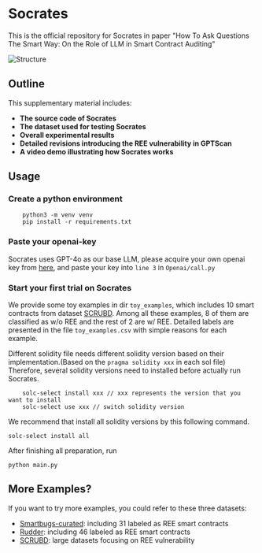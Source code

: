 # Socrates
This is the official repository for Socrates in paper "How To Ask Questions The Smart Way: On the Role of LLM in Smart Contract Auditing"

![Structure]()

## Outline
This supplementary material includes:  
- **The source code of Socrates**  
- **The dataset used for testing Socrates**  
- **Overall experimental results**  
- **Detailed revisions introducing the REE vulnerability in GPTScan**  
- **A video demo illustrating how Socrates works**


## Usage
### Create a python environment
```
    python3 -m venv venv  
    pip install -r requirements.txt 
```


### Paste your openai-key
Socrates uses GPT-4o as our base LLM, please acquire your own openai key from [here](https://platform.openai.com/docs/overview), and paste your key into ```line 3``` in ```Openai/call.py```

### Start your first trial on Socrates
We provide some toy examples in dir ```toy_examples```, which includes 10 smart contracts from dataset [SCRUBD](https://github.com/sujeetc/SCRUBD). Among all these examples, 8 of them are classified as w/o REE and the rest of 2 are w/ REE. Detailed labels are presented in the file ```toy_examples.csv``` with simple reasons for each example.

Different solidity file needs different solidity version based on their implementation.(Based on the ```pragma solidity xxx``` in each sol file) Therefore, several solidity versions need to installed before actually run Socrates.
```
    solc-select install xxx // xxx represents the version that you want to install
    solc-select use xxx // switch solidity version
```
We recommend that install all solidity versions by this following command.
```
solc-select install all
```
After finishing all preparation, run
```
python main.py
```

## More Examples?
If you want to try more examples, you could refer to these three datasets:

- [Smartbugs-curated](https://github.com/smartbugs/smartbugs-curated): including 31 labeled as REE smart contracts
- [Rudder](https://github.com/InPlusLab/ReentrancyStudy-Data): including 46 labeled as REE smart contracts
- [SCRUBD](https://github.com/sujeetc/SCRUBD): large datasets focusing on REE vulnerability
